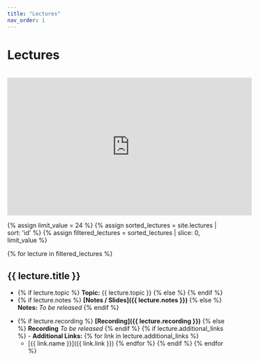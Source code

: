 ```yaml
---
title: "Lectures"
nav_order: 1
---
```


# Lectures

<!-- Lecture recordings are uploaded to [Panopto](https://mit.hosted.panopto.com/Panopto/Pages/Sessions/List.aspx#folderID=%22b2079bc7-0ca3-4fdf-a3e5-b1d4014c37ee%22). -->
<br>
<iframe width="560" height="315" src="https://www.youtube.com/embed/videoseries?si=Xg6yrukZ6ewrFRAg&amp;list=PL3rKtVun8xDW9ut_RA-OHev_Jxc4jdJc4" title="YouTube video player" frameborder="0" allow="accelerometer; autoplay; clipboard-write; encrypted-media; gyroscope; picture-in-picture; web-share" referrerpolicy="strict-origin-when-cross-origin" allowfullscreen></iframe>

{% assign limit_value = 24 %}  <!-- Set this to the number of lectures to display-->
{% assign sorted_lectures = site.lectures | sort: 'id' %}
{% assign filtered_lectures = sorted_lectures | slice: 0, limit_value %}

{% for lecture in filtered_lectures %}
## {{ lecture.title }}
- {% if lecture.topic %} **Topic:** {{ lecture.topic }} {% else %} {% endif %}
- {% if lecture.notes %} **[Notes / Slides]({{ lecture.notes }})** {% else %} **Notes:** *To be released* {% endif %}
<!-- - {% if lecture.slides %} **[Slides]({{ lecture.slides }})** {% else %} **Slides:** *To be released* {% endif %} -->
- {% if lecture.recording %} **[Recording]({{ lecture.recording }})** {% else %} **Recording** *To be released* {% endif %}
{% if lecture.additional_links %} - **Additional Links:** {% for link in lecture.additional_links %} 
    - [{{ link.name }}]({{ link.link }}) {% endfor %} {% endif %}
{% endfor %}


<!-- - {% if lecture.recording %} **[Recording]({{ lecture.recording }})** {% else %} **Recording:** *To be released* {% endif %} -->